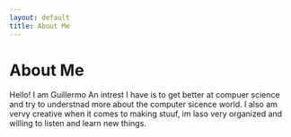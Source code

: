 ```yaml
---
layout: default
title: About Me
---
```

# About Me
Hello! I am Guillermo
An intrest I have is to get better at compuer science and try to understnad more about the computer sicence world. I also am vervy creative when it comes to making stuuf, im laso very organized and willing to listen and learn new things. 

